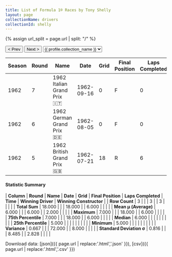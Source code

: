 ```yaml
---
title: List of Formula 1® Races by Tony Shelly
layout: page
collectionName: drivers
collectionId: shelly
---
```


{% assign url_split = page.url | split: "/" %}
<div id="collection-navigation">
<button onclick="selector.options[selector.selectedIndex-1].value && (window.location = selector.options[selector.selectedIndex-1].value);">&lt; Prev</button>
<button onclick="selector.options[selector.selectedIndex+1].value && (window.location = selector.options[selector.selectedIndex+1].value);">Next &gt;</button>
<select id="selector" onchange="this.options[this.selectedIndex].value && (window.location = this.options[this.selectedIndex].value);">
  {% for collectionId in site.data[page.collectionName].refs %}
    {% if collectionId == page.collectionId %}
      {% assign selected = "selected" %}
    {% else %}
      {% assign selected = "" %}
    {% endif %}
    {% assign profile = site.data[page.collectionName][collectionId].profile %}
    <option value="/f1/{{ page.collectionName }}/{{ collectionId }}/{{ url_split[4] }}" {{ selected }}>{{ profile.collection_name }}</option>
  {% endfor %}
</select>
</div>

| Season | Round | Name | Date | Grid | Final Position | Laps Completed | Time | Winning Driver | Winning Constructor |
|--|--|--|--|--|--|--|--|--|--|
| 1962 | 7 | 1962 Italian Grand Prix 🇮🇹 | 1962-09-16 | 0 | F | 0 |   | Graham Hill 🇬🇧 | BRM 🇬🇧 |
| 1962 | 6 | 1962 German Grand Prix 🇩🇪 | 1962-08-05 | 0 | F | 0 |   | Graham Hill 🇬🇧 | BRM 🇬🇧 |
| 1962 | 5 | 1962 British Grand Prix 🇬🇧 | 1962-07-21 | 18 | R | 6 |   | Jim Clark 🇬🇧 | Lotus-Climax 🇬🇧 |

#### Statistic Summary

| **Column** | **Round** | **Name** | **Date** | **Grid** | **Final Position** | **Laps Completed** | **Time** | **Winning Driver** | **Winning Constructor** |
| **Row Count** | 3 |  |  | 3 |  | 3 |  |  |  |
| **Total Sum** | 18.000 |  |  | 18.000 |  | 6.000 |  |  |  |
| **Mean μ (Average)** | 6.000 |  |  | 6.000 |  | 2.000 |  |  |  |
| **Maximum** | 7.000 |  |  | 18.000 |  | 6.000 |  |  |  |
| **75th Percentile** | 7.000 |  |  | 18.000 |  | 6.000 |  |  |  |
| **Median** | 6.000 |  |  |  |  |  |  |  |  |
| **25th Percentile** | 5.000 |  |  |  |  |  |  |  |  |
| **Minimum** | 5.000 |  |  |  |  |  |  |  |  |
| **Variance** | 0.667 |  |  | 72.000 |  | 8.000 |  |  |  |
| **Standard Deviation σ** | 0.816 |  |  | 8.485 |  | 2.828 |  |  |  |

Download data: [json]({{ page.url | replace:'.html','.json' }}), [csv]({{ page.url | replace:'.html','.csv' }})
